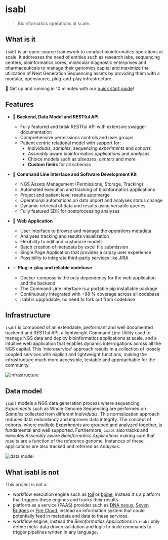 # isabl

> Bioinformatics operations at scale.

## What is it

`isabl` is an open-source framework to conduct bioinformatics operations at scale. It addresses the need of entities such as research labs, sequencing centers, bioinformatics cores, molecular diagnostic enterprises and pharmaceuticals to manage their genomics capital and maximize the utilization of Next Generation Sequencing assets by providing them with a modular, opensource, plug-and-play infrastructure.

🚀 Get up and running in 10 minutes with our [quick start guide](tutorials/quick_start)!

## Features

* 👾 **Backend, Data Model and RESTful API**
    * Fully featured and brisk RESTful API with extensive swagger documentation
    * Comprehensive permissions controls and user groups
    * Patient centric relational model with support for:
        * *Individuals*, *samples*, sequencing *experiments* and *cohorts*
        * *Assembly* aware bioinformatics *applications* and *analyses*
        * Choice models such as *diseases*, *centers* and more
        * **Custom fields** for all schemas

* 🤖 **Command Line Interface and Software Development Kit**
    * NGS Assets Management (Permissions, Storage, Tracking)
    * Automated execution and tracking of bioinformatics applications
    * Project and patient level results automerge
    * Operational automations on data import and analyses status change
    * Dynamic retrieval of data and results using versatile queries
    * Fully featured SDK for postprocessing analyses

* 🚀 **Web Application**
    * User Interface to browse and manage the operations metadata
    * Analyses tracking and results visualization
    * Flexibility to edit and customize models
    * Batch creation of metadata by excel file submission
    * Single Page Application that provides a cripsy user experience
    * Possibility to integrate third-party services like JIRA

* ✅ **Plug-n-play and reliable codebase**
    * Docker-compose is the only dependency for the web application and the backend
    * The Command Line Interface is a portable pip installable package
    * Continuously Integrated with +98 % coverage across all codebase
    * isabl is upgradable, no need to fork out from codebase

## Infrastructure

`isabl` is composed of an extendable, performant and well documented backend and RESTful API, a lightweight Command Line Utility used to manage NGS data and deploy bioinformatics applications at scale, and a intuitive web application that enables dynamic interrogations across all the NGS capital. This 'microservice' approach results in a collection of loosely coupled services with explicit and lightweight functions, making the infrastructure much more accessible, testable and approachable for the community.

![infrastructure]

## Data model

`isabl` models a NGS data generation process where sequencing *Experiments* such as Whole Genome Sequencing are performed on *Samples* collected from different *Individuals*. This normalization approach reduces data redundancy and improves data integrity. The concept of cohorts, where multiple *Experiments* are grouped and analyzed together, is fundamental and well supported. Furthermore, `isabl` also tracks and executes *Assembly* aware *Bioinformatics Applications* making sure that results are a function of the reference genome. Instances of these applications are also tracked and referred as *Analyses*.

![data model]

## What isabl is not

This project is not a:

* workflow execution engine such as [toil] or [bpipe], instead it's a platform that triggers these engines and tracks their results.
* platform as a service (PAAS) provider such as [DNA nexus], [Seven Bridges] or [Fire Cloud], instead an information system that could potentially feed in metadata and data to these services.
* workflow engine, instead the *Bioinformatics Applications* in `isabl` only define meta-data driven validation and logic to build commands to trigger pipelines written in any language.

[data model]: https://docs.google.com/drawings/d/e/2PACX-1vTfH_lsxbY2RtIS56F_r3FFQEdC1JghHWU5HWG3J5-TLo59FMKuFWIgBaHdJaNO1L-2muoVLIPxWFwg/pub?w=1102&h=484
[infrastructure]: https://docs.google.com/drawings/d/e/2PACX-1vQF28gk8NrZ8nZXi7w8trxHWZRc-j-hWYec3UWdNbXY1WAgT8SNMIZX3B5KEaQ7iEPVzpfj2HAmIpwu/pub?w=1101&h=625

[dna nexus]: https://www.dnanexus.com
[seven bridges]: https://www.sevenbridges.com
[fire cloud]: https://software.broadinstitute.org/firecloud/
[toil]: https://github.com/DataBiosphere/toil
[bpipe]: https://github.com/ssadedin/bpipe
